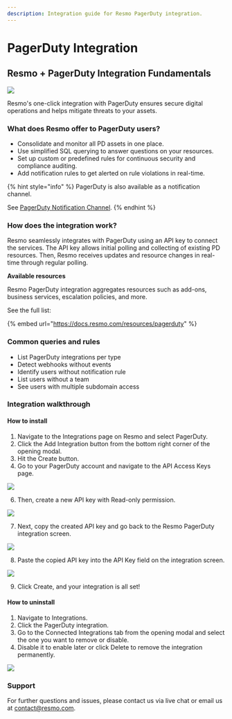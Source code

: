 ```yaml
---
description: Integration guide for Resmo PagerDuty integration.
---
```


# PagerDuty Integration

## Resmo + PagerDuty Integration Fundamentals

![](../.gitbook/assets/pagerduty-logo.png)

Resmo's one-click integration with PagerDuty ensures secure digital operations and helps mitigate threats to your assets.

### What does Resmo offer to PagerDuty users?

* Consolidate and monitor all PD assets in one place.
* Use simplified SQL querying to answer questions on your resources.
* Set up custom or predefined rules for continuous security and compliance auditing.
* Add notification rules to get alerted on rule violations in real-time.

{% hint style="info" %}
PagerDuty is also available as a notification channel.&#x20;

See [PagerDuty Notification Channel](../notifications/pagerduty-notification-channel.md).
{% endhint %}

### How does the integration work?

Resmo seamlessly integrates with PagerDuty using an API key to connect the services. The API key allows initial polling and collecting of existing PD resources. Then, Resmo receives updates and resource changes in real-time through regular polling.&#x20;

**Available resources**

Resmo PagerDuty integration aggregates resources such as add-ons, business services, escalation policies, and more.

See the full list:

{% embed url="https://docs.resmo.com/resources/pagerduty" %}

### Common queries and rules

* List PagerDuty integrations per type
* Detect webhooks without events
* Identify users without notification rule
* List users without a team
* See users with multiple subdomain access

### Integration walkthrough

#### How to install

1. Navigate to the Integrations page on Resmo and select PagerDuty.
2. Click the Add Integration button from the bottom right corner of the opening modal.
3. Hit the Create button.
4. Go to your PagerDuty account and navigate to the API Access Keys page.

![](../.gitbook/assets/pagerduty-api-access-keys.png)

6. Then, create a new API key with Read-only permission.

![](<../.gitbook/assets/pagerduty-create-api-key (1).png>)

7. Next, copy the created API key and go back to the Resmo PagerDuty integration screen.

![](../.gitbook/assets/pagerduty-new-api-key.png)

8. Paste the copied API key into the API Key field on the integration screen.

![](../.gitbook/assets/api-key-field.png)

9. Click Create, and your integration is all set!

#### How to uninstall

1. Navigate to Integrations.
2. Click the PagerDuty integration.
3. Go to the Connected Integrations tab from the opening modal and select the one you want to remove or disable.
4. Disable it to enable later or click Delete to remove the integration permanently.

![](../.gitbook/assets/pagerduty-disable-delete-buttons.png)

### Support

For further questions and issues, please contact us via live chat or email us at contact@resmo.com.
